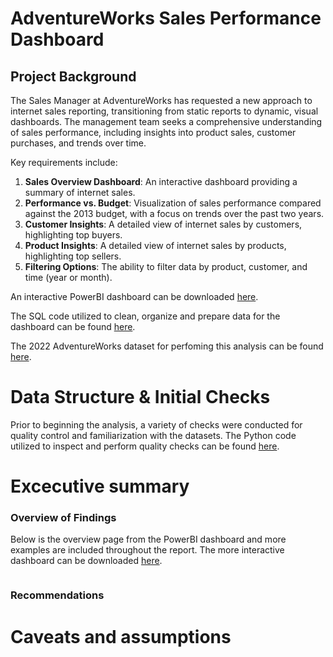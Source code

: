 # AdventureWorks Sales Performance Dashboard
## Project Background

The Sales Manager at AdventureWorks has requested a new approach to internet sales reporting, transitioning from static reports to dynamic, visual dashboards. The management team seeks a comprehensive understanding of sales performance, including insights into product sales, customer purchases, and trends over time.

Key requirements include:

1. **Sales Overview Dashboard**: An interactive dashboard providing a summary of internet sales.
2. **Performance vs. Budget**: Visualization of sales performance compared against the 2013 budget, with a focus on trends over the past two years.
3. **Customer Insights**: A detailed view of internet sales by customers, highlighting top buyers.
4. **Product Insights**: A detailed view of internet sales by products, highlighting top sellers.
5. **Filtering Options**: The ability to filter data by product, customer, and time (year or month).

An interactive PowerBI dashboard can be downloaded [here]().

The SQL code utilized to clean, organize and prepare data for the dashboard can be found [here](https://github.com/QuinnNgo97/Project-AdventureWorks-Sales-Performance/blob/51f055ad11856f4aa0e4d5948b10530b33932f65/AdventureWorks%20Products%20Analysis.sql).

The 2022 AdventureWorks dataset for perfoming this analysis can be found [here](https://learn.microsoft.com/en-us/sql/samples/adventureworks-install-configure?view=sql-server-ver16&tabs=ssms).

# Data Structure & Initial Checks

Prior to beginning the analysis, a variety of checks were conducted for quality control and familiarization with the datasets. The Python code utilized to inspect and perform quality checks can be found [here](https://github.com/QuinnNgo97/Project-AdventureWorks-Sales-Performance/blob/51f055ad11856f4aa0e4d5948b10530b33932f65/AdventureWorks%20Products%20Analysis.sql).

# Excecutive summary

### Overview of Findings

Below is the overview page from the PowerBI dashboard and more examples are included throughout the report. The more interactive dashboard can be downloaded [here]().

<div align="center">
  <img src="">
</div>

### Recommendations

# Caveats and assumptions
